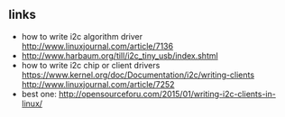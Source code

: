 ## links

- how to write i2c algorithm driver http://www.linuxjournal.com/article/7136
- http://www.harbaum.org/till/i2c_tiny_usb/index.shtml
- how to write i2c chip or client drivers 
   https://www.kernel.org/doc/Documentation/i2c/writing-clients
   http://www.linuxjournal.com/article/7252
- best one: http://opensourceforu.com/2015/01/writing-i2c-clients-in-linux/

